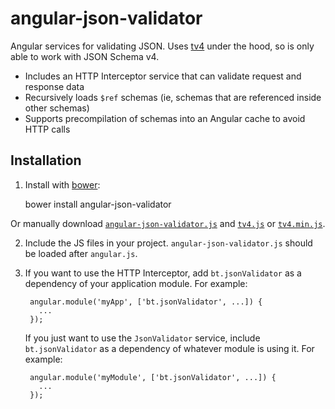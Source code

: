angular-json-validator
======================

Angular services for validating JSON. Uses [tv4](https://github.com/geraintluff/tv4) under the hood, so is only able to work with JSON Schema v4.

* Includes an HTTP Interceptor service that can validate request and response data
* Recursively loads `$ref` schemas (ie, schemas that are referenced inside other schemas)
* Supports precompilation of schemas into an Angular cache to avoid HTTP calls

Installation
------------

1. Install with [bower](http://bower.io/):

    bower install angular-json-validator
    
  Or manually download 
  [`angular-json-validator.js`](https://github.com/bent/angular-json-validator/blob/master/angular-json-validator.js) and
  [`tv4.js`](https://github.com/geraintluff/tv4/blob/master/tv4.js) or
  [`tv4.min.js`](https://github.com/geraintluff/tv4/blob/master/tv4.min.js).

2. Include the JS files in your project. `angular-json-validator.js` should be loaded after `angular.js`.
3. If you want to use the HTTP Interceptor, add `bt.jsonValidator` as a dependency of your application module. For example:

        angular.module('myApp', ['bt.jsonValidator', ...]) {
          ...
        });

   If you just want to use the `JsonValidator` service, include `bt.jsonValidator` as a dependency of whatever module is
   using it. For example:
   
        angular.module('myModule', ['bt.jsonValidator', ...]) {
          ...
        });
   
   



